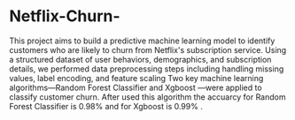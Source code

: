 # Netflix-Churn-
This project aims to build a predictive machine learning model to identify customers who are likely to churn from Netflix's subscription service. Using a structured dataset of user behaviors, demographics, and subscription details, we performed data preprocessing steps including handling missing values, label encoding, and feature scaling
Two key machine learning algorithms—Random Forest Classifier  and Xgboost —were applied to classify customer churn. After used this algorithm the accuarcy for Random Forest Classifier is 0.98% and for Xgboost is 0.99% . 
